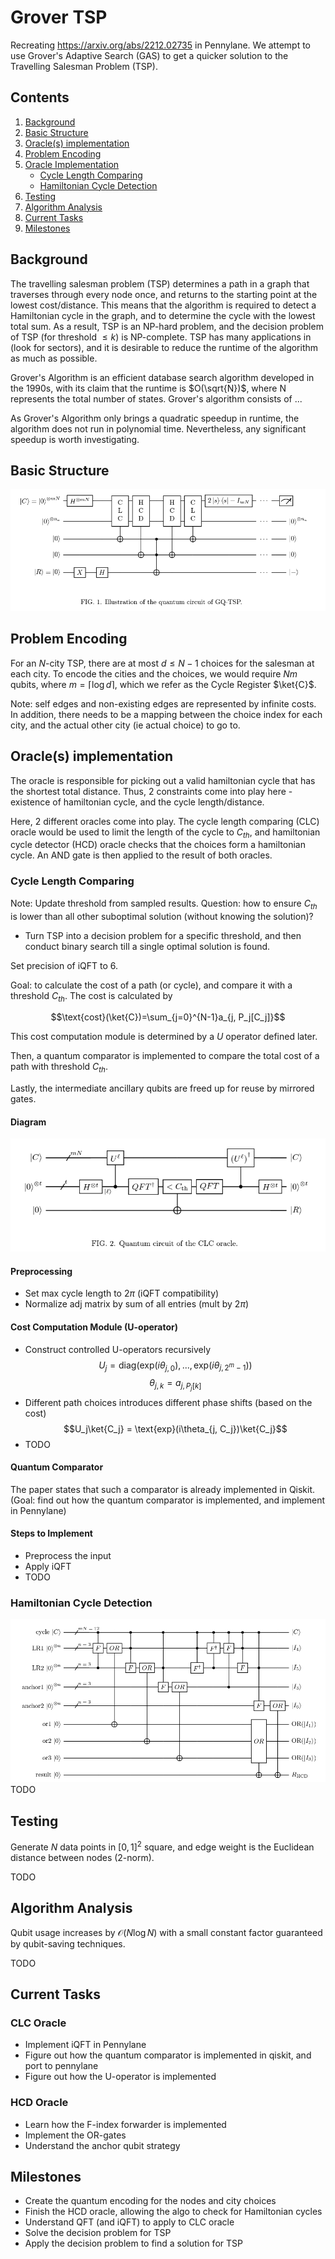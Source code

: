 # Grover TSP
Recreating https://arxiv.org/abs/2212.02735 in Pennylane. We attempt to use Grover's Adaptive Search (GAS) to get a quicker solution to the Travelling Salesman Problem (TSP).

## Contents
1. [Background](#background)
2. [Basic Structure](#basic-structure)
3. [Oracle(s) implementation](#oracles-implementation)
4. [Problem Encoding](#problem-encoding)
5. [Oracle Implementation](#oracles-implementation)
    - [Cycle Length Comparing](#cycle-length-comparing)
    - [Hamiltonian Cycle Detection](#hamiltonian-cycle-detection)
6. [Testing](#testing)
7. [Algorithm Analysis](#algorithm-analysis)
8. [Current Tasks](#current-tasks)
9. [Milestones](#milestones)

## Background
The travelling salesman problem (TSP) determines a path in a graph that traverses through every node once, and returns to the starting point at the lowest cost/distance. This means that the algorithm is required to detect a Hamiltonian cycle in the graph, and to determine the cycle with the lowest total sum. As a result, TSP is an NP-hard problem, and the decision problem of TSP (for threshold $\leq k$) is NP-complete. TSP has many applications in (look for sectors), and it is desirable to reduce the runtime of the algorithm as much as possible.

Grover's Algorithm is an efficient database search algorithm developed in the 1990s, with its claim that the runtime is $O(\sqrt{N})$, where N represents the total number of states. Grover's algorithm consists of ...

As Grover's Algorithm only brings a quadratic speedup in runtime, the algorithm does not run in polynomial time. Nevertheless, any significant speedup is worth investigating.
## Basic Structure
![circuit structure](figures/main_circuit.png)
## Problem Encoding
For an $N$-city TSP, there are at most $d\leq N-1$ choices for the salesman at each city. To encode the cities and the choices, we would require $Nm$ qubits, where $m = \lceil\log d\rceil$, which we refer as the Cycle Register $\ket{C}$.

Note: self edges and non-existing edges are represented by infinite costs. In addition,
there needs to be a mapping between the choice index for each city, and the actual other city (ie actual choice) to go to.
## Oracle(s) implementation
The oracle is responsible for picking out a valid hamiltonian cycle that has the shortest total distance. Thus, 2 constraints come into play here - existence of hamiltonian cycle, and the cycle length/distance.

Here, 2 different oracles come into play. The cycle length comparing (CLC) oracle would be used to limit the length of the cycle to $C_{th}$, and hamiltonian cycle detector (HCD) oracle checks that the choices form a hamiltonian cycle. An AND gate
is then applied to the result of both oracles.
### Cycle Length Comparing
Note: Update threshold from sampled results. Question: how to ensure $C_{th}$ is lower than all other suboptimal solution (without knowing the solution)?
- Turn TSP into a decision problem for a specific threshold, and then conduct binary search till a single optimal solution is found.

Set precision of iQFT to 6.

Goal: to calculate the cost of a path (or cycle), and compare it with a threshold $C_{th}$. The cost is calculated by

$$\text{cost}(\ket{C})=\sum_{j=0}^{N-1}a_{j, P_j[C_j]}$$

This cost computation module is determined by a $U$ operator defined later.

Then, a quantum comparator is implemented to compare the total cost of a path with threshold $C_{th}$.

Lastly, the intermediate ancillary qubits are freed up for reuse by mirrored gates.

#### Diagram
![CLC Oracle Diagram](figures/clc_diagram.png)

#### Preprocessing
- Set max cycle length to $2\pi$ (iQFT compatibility)
- Normalize adj matrix by sum of all entries (mult by $2\pi$)

#### Cost Computation Module (U-operator)
- Construct controlled U-operators recursively
$$U_j = \text{diag}(\text{exp}(i\theta_{j, 0}), ..., \text{exp}(i\theta_{j, 2^m-1}))$$
$$\theta_{j,k}= a_{j,P_j[k]}$$
- Different path choices introduces different phase shifts (based on the cost)
$$U_j\ket{C_j} = \text{exp}(i\theta_{j, C_j})\ket{C_j}$$
- TODO
#### Quantum Comparator
The paper states that such a comparator is already implemented in Qiskit. (Goal: find out how the quantum comparator is implemented, and implement in Pennylane)
#### Steps to Implement
- Preprocess the input
- Apply iQFT
- TODO

### Hamiltonian Cycle Detection
![HCD with anchor qubits](figures/hcd_diagram.png)
TODO

## Testing
Generate $N$ data points in $[0,1]^2$ square, and edge weight is the Euclidean distance between nodes (2-norm).

TODO

## Algorithm Analysis
Qubit usage increases by $\mathcal{O}(N\log N)$ with a small constant factor guaranteed by qubit-saving techniques.

TODO

## Current Tasks
### CLC Oracle
- Implement iQFT in Pennylane
- Figure out how the quantum comparator is implemented in qiskit, and port to pennylane
- Figure out how the U-operator is implemented
### HCD Oracle
- Learn how the F-index forwarder is implemented
- Implement the OR-gates
- Understand the anchor qubit strategy

## Milestones
- Create the quantum encoding for the nodes and city choices
- Finish the HCD oracle, allowing the algo to check for Hamiltonian cycles
- Understand QFT (and iQFT) to apply to CLC oracle
- Solve the decision problem for TSP
- Apply the decision problem to find a solution for TSP